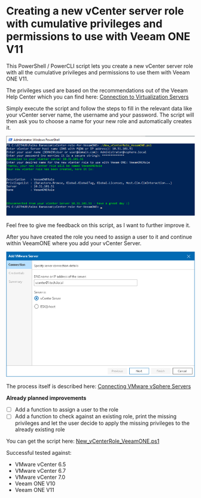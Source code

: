 # Creating a new vCenter server role with cumulative privileges and permissions to use with Veeam ONE V11

This PowerShell / PowerCLI script lets you create a new vCenter server role with all the cumulative privileges and permissions to use them with Veeam ONE V11.

The privileges used are based on the recommendations out of the Veeam Help Center which you can find here:
[Connection to Virtualization Servers](https://helpcenter.veeam.com/docs/one/deployment/connection_to_virtual_servers.html?ver=110)

Simply execute the script and follow the steps to fill in the relevant data like your vCenter server name, the username and your password. The script will then ask you to choose a name for your new role and automatically creates it.

![Example execution of the script](https://github.com/falkobanaszak/vCenter-role-for-VeeamONE/blob/main/VeeamONE%20PowerCLI%20Role.png)

Feel free to give me feedback on this script, as I want to further improve it.

After you have created the role you need to assign a user to it and continue within VeeamONE where you add your vCenter Server.

![Connecting vCenter Server](https://github.com/falkobanaszak/vCenter-role-for-VeeamONE/blob/main/connecting_vsphere_host_address.png)

The process itself is described here: [Connecting VMware vSphere Servers](https://helpcenter.veeam.com/docs/one/deployment/vsphere_server_connect.html?ver=110)

**Already planned improvements**
 - [ ] Add a function to assign a user to the role
 - [ ] Add a function to check against an existing role, print the missing privileges and let the user decide to apply the missing privileges to the already existing role

You can get the script here: [New_vCenterRole_VeeamONE.ps1](https://github.com/falkobanaszak/vCenter-role-for-VeeamONE/blob/main/New_vCenterRole_VeeamONE.ps1)

Successful tested against: 
- VMware vCenter 6.5
- VMware vCenter 6.7
- VMware vCenter 7.0
- Veeam ONE V10
- Veeam ONE V11
